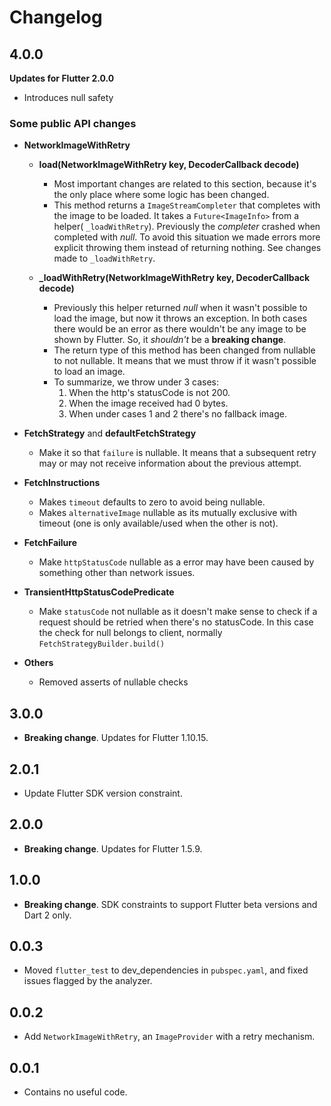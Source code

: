 # Changelog

## 4.0.0

**Updates for Flutter 2.0.0**
- Introduces null safety
### Some public API changes
- **NetworkImageWithRetry**

  - **load(NetworkImageWithRetry key, DecoderCallback decode)**
    - Most important changes are related to this section, because it's the only place where some logic has been changed.
    - This method returns a `ImageStreamCompleter` that completes with the image to be loaded. It takes a `Future<ImageInfo>` from a helper( `_loadWithRetry`). Previously the _completer_ crashed when completed with _null_. To avoid this situation we made errors more explicit throwing them instead of returning nothing. See changes made to `_loadWithRetry`.

  - **_loadWithRetry(NetworkImageWithRetry key, DecoderCallback decode)**
    - Previously this helper returned _null_ when it wasn't possible to load the image, but now it throws an exception. In both cases there would be an error as there wouldn't be any image to be shown by Flutter. So, it _shouldn't_ be a __breaking change__.
    - The return type of this method has been changed from nullable to not nullable. It means that we must throw if it wasn't possible to load an image.
    - To summarize, we throw under 3 cases:
      1. When the http's statusCode is not 200.
      2. When the image received had 0 bytes.
      3. When under cases 1 and 2 there's no fallback image.
   
- **FetchStrategy** and **defaultFetchStrategy**
  - Make it so that `failure` is nullable. It means that a subsequent retry may or may not receive information about the previous attempt.
 
- **FetchInstructions**
  - Makes `timeout` defaults to zero to avoid being nullable.
  - Makes `alternativeImage` nullable as its mutually exclusive with timeout (one is only available/used when the other is not).

- **FetchFailure**
  - Make `httpStatusCode` nullable as a error may have been caused by something other than network issues.

- **TransientHttpStatusCodePredicate**
  - Make `statusCode` not nullable as it doesn't make sense to check if a request should be retried when there's no statusCode. In this case the check for null belongs to client, normally `FetchStrategyBuilder.build()`

- **Others**
  - Removed asserts of nullable checks

## 3.0.0

* **Breaking change**. Updates for Flutter 1.10.15.

## 2.0.1

- Update Flutter SDK version constraint.

## 2.0.0

* **Breaking change**. Updates for Flutter 1.5.9.

## 1.0.0

* **Breaking change**. SDK constraints to support Flutter beta versions and Dart 2 only.

## 0.0.3

- Moved `flutter_test` to dev_dependencies in `pubspec.yaml`, and fixed issues
flagged by the analyzer.

## 0.0.2

- Add `NetworkImageWithRetry`, an `ImageProvider` with a retry mechanism.

## 0.0.1

- Contains no useful code.
